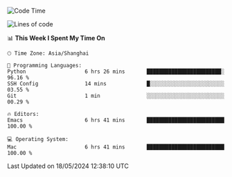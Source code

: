 <!--START_SECTION:waka-->
![Code Time](http://img.shields.io/badge/Code%20Time-1%2C959%20hrs%2017%20mins-blue)

![Lines of code](https://img.shields.io/badge/From%20Hello%20World%20I%27ve%20Written-308.0%20thousand%20lines%20of%20code-blue)

📊 **This Week I Spent My Time On** 

```text
🕑︎ Time Zone: Asia/Shanghai

💬 Programming Languages: 
Python                   6 hrs 26 mins       ████████████████████████░   96.16 % 
SSH Config               14 mins             █░░░░░░░░░░░░░░░░░░░░░░░░   03.55 % 
Git                      1 min               ░░░░░░░░░░░░░░░░░░░░░░░░░   00.29 % 

🔥 Editors: 
Emacs                    6 hrs 41 mins       █████████████████████████   100.00 % 

💻 Operating System: 
Mac                      6 hrs 41 mins       █████████████████████████   100.00 % 
```


 Last Updated on 18/05/2024 12:38:10 UTC
<!--END_SECTION:waka-->
